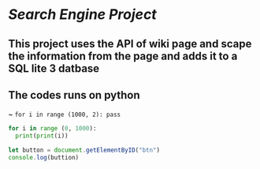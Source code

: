 # *Search Engine Project*
## This project uses the API of wiki page and scape the information from the page and adds it to a SQL lite 3 datbase
## The codes runs on python
~
`for i in range (1000, 2): pass`
```python
for i in range (0, 1000):
  print(print(i))
```

```Javascript
let button = document.getElementByID("btn")
console.log(buttion)
```

```go
